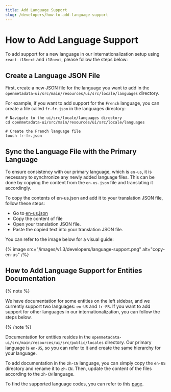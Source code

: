 ```yaml
---
title: Add Language Support
slug: /developers/how-to-add-language-support
---
```


# How to Add Language Support

To add support for a new language in our internationalization setup using `react-i18next` and `i18next`, please follow the steps below:

## Create a Language JSON File

First, create a new JSON file for the language you want to add in the `openmetadata-ui/src/main/resources/ui/src/locale/languages` directory.

For example, if you want to add support for the `French` language, you can create a file called `fr-fr.json` in the languages directory:

```shell
# Navigate to the ui/src/locale/languages directory
cd openmetadata-ui/src/main/resources/ui/src/locale/languages

# Create the French language file
touch fr-fr.json

```

## Sync the Language File with the Primary Language

To ensure consistency with our primary language, which is `en-us`, it is necessary to synchronize any newly added language files. This can be done by copying the content from the `en-us.json` file and translating it accordingly.

To copy the contents of en-us.json and add it to your translation JSON file, follow these steps:

- Go to [en-us.json](https://github.com/open-metadata/OpenMetadata/blob/main/openmetadata-ui/src/main/resources/ui/src/locale/languages/en-us.json)
- Copy the content of file
- Open your translation JSON file.
- Paste the copied text into your translation JSON file.

You can refer to the image below for a visual guide:

{% image
src="/images/v1.3/developers/language-support.png"
alt="copy-en-us"
/%}


## How to Add Language Support for Entities Documentation

{% note %}

We have documentation for some entities on the left sidebar, and we currently support two languages: `en-US` and `fr-FR`. If you want to add support for other languages in our internationalization, you can follow the steps below.

{% /note %}

Documentation for entities resides in the `openmetadata-ui/src/main/resources/ui/src/public/locales` directory. Our primary language is `en-US`, so you can refer to it and create the same hierarchy for your language.

To add documentation in the `zh-CN` language, you can simply copy the `en-US` directory and rename it to `zh-CN`. Then, update the content of the files according to the `zh-CN` language.

To find the supported language codes, you can refer to this [page](https://github.com/open-metadata/OpenMetadata/blob/main/openmetadata-ui/src/main/resources/ui/src/utils/i18next/i18nextUtil.ts#L27-38).